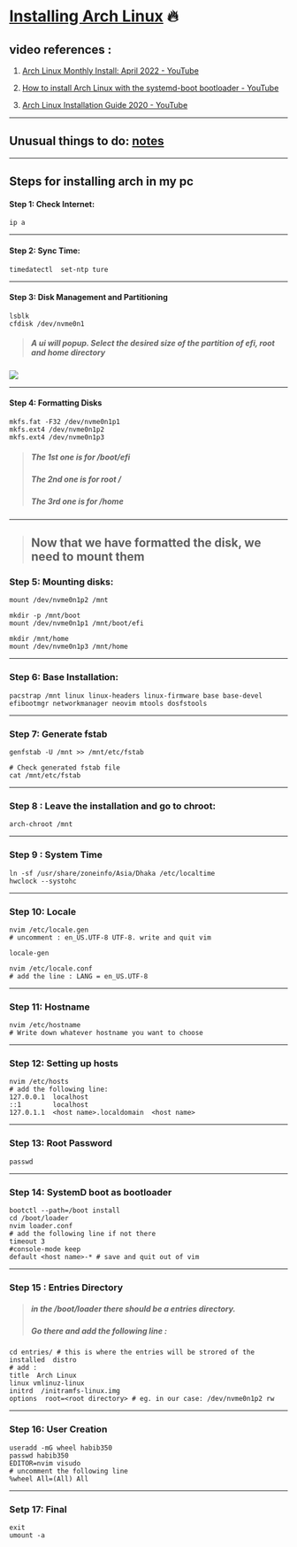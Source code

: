# <u>Installing Arch Linux</u> 🔥

## video references :

1. [Arch Linux Monthly Install: April 2022 - YouTube](https://www.youtube.com/watch?v=HIXnT178TgI&list=PL-odKaUzOz3JarNUoE7jMEL537pmjc1hn&index=21)

2. [How to install Arch Linux with the systemd-boot bootloader - YouTube](https://www.youtube.com/watch?v=FFXRFTrZ2Lk)

3. [Arch Linux Installation Guide 2020 - YouTube](https://www.youtube.com/watch?v=PQgyW10xD8s)

---

## Unusual things to do: [notes](./notes.md)

---

## Steps for installing arch in my pc

#### Step 1: Check Internet:

```
ip a
```

---

#### Step 2: Sync Time:

```
timedatectl  set-ntp ture
```

---

#### Step 3: Disk Management and Partitioning

```
lsblk
cfdisk /dev/nvme0n1
```

> ##### A ui will popup. Select the desired size of the partition of efi, root and home directory

![](/home/habib/github/arch_postinstall/images/Cfdisk.png)

---

#### Step 4: Formatting Disks

```
mkfs.fat -F32 /dev/nvme0n1p1
mkfs.ext4 /dev/nvme0n1p2
mkfs.ext4 /dev/nvme0n1p3
```

> ##### The 1st one is for /boot/efi
>
> ##### The 2nd one is for root /
>
> ##### The 3rd one is for /home

---

> ## Now that we have formatted the disk, we need to mount them

### Step 5: Mounting disks:

```
mount /dev/nvme0n1p2 /mnt

mkdir -p /mnt/boot
mount /dev/nvme0n1p1 /mnt/boot/efi

mkdir /mnt/home
mount /dev/nvme0n1p3 /mnt/home
```

---

### Step 6: Base Installation:

```
pacstrap /mnt linux linux-headers linux-firmware base base-devel
efibootmgr networkmanager neovim mtools dosfstools
```

---

### Step 7: Generate fstab

```
genfstab -U /mnt >> /mnt/etc/fstab

# Check generated fstab file
cat /mnt/etc/fstab
```

---

### Step 8 : Leave the installation and go to chroot:

```
arch-chroot /mnt
```

---

### Step 9 : System Time

```
ln -sf /usr/share/zoneinfo/Asia/Dhaka /etc/localtime
hwclock --systohc
```

---

### Step 10: Locale

```
nvim /etc/locale.gen
# uncomment : en_US.UTF-8 UTF-8. write and quit vim

locale-gen

nvim /etc/locale.conf
# add the line : LANG = en_US.UTF-8
```

---

### Step 11: Hostname

```
nvim /etc/hostname
# Write down whatever hostname you want to choose
```

---

### Step 12: Setting up hosts

```
nvim /etc/hosts
# add the following line:
127.0.0.1  localhost
::1        localhost
127.0.1.1  <host name>.localdomain  <host name>
```

---

### Step 13: Root Password

```
passwd
```

---

### Step 14: SystemD boot as bootloader

```
bootctl --path=/boot install
cd /boot/loader
nvim loader.conf
# add the following line if not there
timeout 3
#console-mode keep
default <host name>-* # save and quit out of vim
```

---

### Step 15 : Entries Directory

> ##### in the /boot/loader there should be a entries directory.
>
> ##### Go there and add the following line :

```
cd entries/ # this is where the entries will be strored of the installed  distro
# add :
title  Arch Linux
linux vmlinuz-linux
initrd  /initramfs-linux.img
options  root=<root directory> # eg. in our case: /dev/nvme0n1p2 rw
```

---

### Step 16: User Creation

```
useradd -mG wheel habib350
passwd habib350
EDITOR=nvim visudo
# uncomment the following line
%wheel All=(All) All
```

---

### Setp 17: Final

```
exit
umount -a
```
